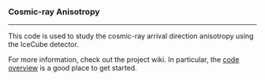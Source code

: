 ### Cosmic-ray Anisotropy
---

This code is used to study the cosmic-ray arrival direction anisotropy using the IceCube detector.

For more information, check out the project wiki. In particular, the [code overview](https://github.com/jrbourbeau/anisotropy/wiki/Code-Overview) is a good place to get started.
